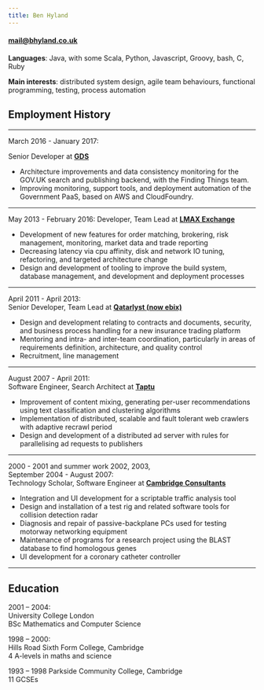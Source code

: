 ```yaml
---
title: Ben Hyland
---
```


#### [mail@bhyland.co.uk](mailto:mail@bhyland.co.uk)

**Languages**: Java, with some Scala, Python, Javascript, Groovy, bash, C, Ruby

**Main interests**: distributed system design, agile team behaviours, functional programming, testing, process automation

## Employment History

* * * * *

March 2016 - January 2017:

Senior Developer at **[GDS](https://gds.blog.gov.uk/)**

* Architecture improvements and data consistency monitoring for the GOV.UK search and publishing backend, with the Finding Things team.
* Improving monitoring, support tools, and deployment automation of the Government PaaS, based on AWS and CloudFoundry.

* * * * *

May 2013 - February 2016:
Developer, Team Lead at **[LMAX Exchange](https://www.lmax.com/)**

* Development of new features for order matching, brokering, risk management, monitoring, market data and trade reporting
* Decreasing latency via cpu affinity, disk and network IO tuning, refactoring, and targeted architecture change
* Design and development of tooling to improve the build system, database management, and development and deployment processes

* * * * *

April 2011 - April 2013:  
Senior Developer, Team Lead at **[Qatarlyst (now ebix)](http://www.ebixexchange.co.uk/)**

* Design and development relating to contracts and documents, security, and business process handling for a new insurance trading platform
* Mentoring and intra- and inter-team coordination, particularly in areas of requirements definition, architecture, and quality control
* Recruitment, line management

* * * * *

August 2007 - April 2011:  
Software Engineer, Search Architect at **[Taptu](https://en.wikipedia.org/wiki/Taptu)**

* Improvement of content mixing, generating per-user recommendations using text classification and clustering algorithms
* Implementation of distributed, scalable and fault tolerant web crawlers with adaptive recrawl period
* Design and development of a distributed ad server with rules for parallelising ad requests to publishers

* * * * *

2000 - 2001 and summer work 2002, 2003,  
September 2004 - August 2007:  
Technology Scholar, Software Engineer at **[Cambridge Consultants](http://www.cambridgeconsultants.com/)**

* Integration and UI development for a scriptable traffic analysis tool
* Design and installation of a test rig and related software tools for collision detection radar
* Diagnosis and repair of passive-backplane PCs used for testing motorway networking equipment
* Maintenance of programs for a research project using the BLAST database to find homologous genes
* UI development for a coronary catheter controller

* * * * *

## Education

2001 – 2004:  
University College London  
BSc Mathematics and Computer Science

1998 – 2000:  
Hills Road Sixth Form College, Cambridge  
4 A-levels in maths and science

1993 – 1998 Parkside Community College, Cambridge  
11 GCSEs

